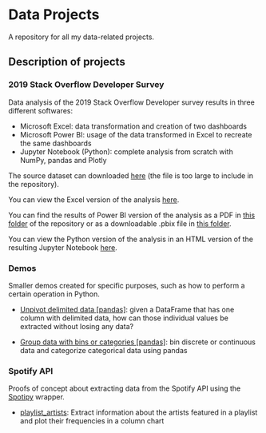 # Data Projects

A repository for all my data-related projects.


## Description of projects

### 2019 Stack Overflow Developer Survey
Data analysis of the 2019 Stack Overflow Developer survey results in three different softwares:
* Microsoft Excel: data transformation and creation of two dashboards
* Microsoft Power BI: usage of the data transformed in Excel to recreate the same dashboards
* Jupyter Notebook (Python): complete analysis from scratch with NumPy, pandas and Plotly

The source dataset can downloaded [here](https://drive.google.com/file/d/1QOmVDpd8hcVYqqUXDXf68UMDWQZP0wQV/view) (the file is too large to include in the repository).

You can view the Excel version of the analysis [here](https://ipppt-my.sharepoint.com/:x:/g/personal/2161161_iscap_ipp_pt/EZyjLWRSLGlLrl4mob110y4BwXPpXtswPM8WR3chfE-LWA?e=25Y4ia).

You can find the results of Power BI version of the analysis as a PDF in [this folder](https://github.com/Ze1598/data-projects/tree/master/SO2019DevSurvey/results) of the repository or as a downloadable .pbix file in [this folder](https://github.com/Ze1598/data-projects/tree/master/SO2019DevSurvey/power%20bi).

You can view the Python version of the analysis in an HTML version of the resulting Jupyter Notebook [here](https://so2019devsurvey.ze1598.repl.co/).


### Demos
Smaller demos created for specific purposes, such as how to perform a certain operation in Python.
* [Unpivot delimited data [pandas]](https://github.com/Ze1598/data-projects/tree/master/demos/unpivot%20delimited%20data%20%5Bpandas%5D): given a DataFrame that has one column with delimited data, how can those individual values be extracted without losing any data?

* [Group data with bins or categories [pandas]](https://github.com/Ze1598/data-projects/tree/master/demos/group%20data%20with%20bins%20or%20categories%20%5Bpandas%5D): bin discrete or continuous data and categorize categorical data using pandas


### Spotify API
Proofs of concept about extracting data from the Spotify API using the [Spotipy](https://spotipy.readthedocs.io/en/2.11.2/) wrapper.

* [playlist_artists](https://github.com/Ze1598/data-projects/tree/master/spotify/playlists_artists): Extract information about the artists featured in a playlist and plot their frequencies in a column chart
